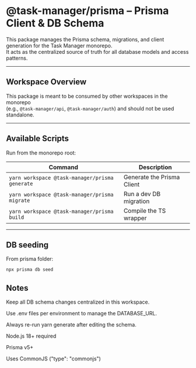 # @task-manager/prisma – Prisma Client & DB Schema

This package manages the Prisma schema, migrations, and client generation for the Task Manager monorepo.  
It acts as the centralized source of truth for all database models and access patterns.

---

## Workspace Overview

This package is meant to be consumed by other workspaces in the monorepo  
(e.g., `@task-manager/api`, `@task-manager/auth`) and should not be used standalone.

---

## Available Scripts

Run from the monorepo root:

| Command                                        | Description                |
| ---------------------------------------------- | -------------------------- |
| `yarn workspace @task-manager/prisma generate` | Generate the Prisma Client |
| `yarn workspace @task-manager/prisma migrate`  | Run a dev DB migration     |
| `yarn workspace @task-manager/prisma build`    | Compile the TS wrapper     |

---

## DB seeding

From prisma folder:

```bash
npx prisma db seed
```

## Notes

Keep all DB schema changes centralized in this workspace.

Use .env files per environment to manage the DATABASE_URL.

Always re-run yarn generate after editing the schema.

Node.js 18+ required

Prisma v5+

Uses CommonJS ("type": "commonjs")
